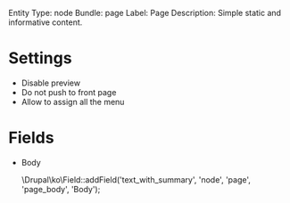 Entity Type: node
Bundle: page
Label: Page
Description: Simple static and informative content.

Settings
========
* Disable preview
* Do not push to front page
* Allow to assign all the menu

Fields
======
* Body

    \Drupal\ko\Field::addField('text_with_summary', 'node', 'page', 'page_body', 'Body');

